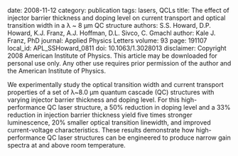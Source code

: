 date: 2008-11-12
category: publication
tags: lasers, QCLs
title: The effect of injector barrier thickness and doping level on current transport and optical transition width in a λ ~ 8 µm QC structure
authors: S.S. Howard, D.P. Howard, K.J. Franz, A.J. Hoffman, D.L. Sivco, C. Gmachl
author: Kale J. Franz, PhD
journal: Applied Physics Letters
volume: 93
page: 191107
local_id: APL_SSHoward_0811
doi: 10.1063/1.3028013
disclaimer: Copyright 2008 American Institute of Physics. This article may be downloaded for personal use only. Any other use requires prior permission of the author and the American Institute of Physics.

We experimentally study the optical transition width and current transport
properties of a set of λ~8.0 µm quantum cascade (QC) structures with varying
injector barrier thickness and doping level. For this high-performance QC laser
structure, a 50% reduction in doping level and a 33% reduction in injection
barrier thickness yield five times stronger luminescence, 20% smaller optical
transition linewidth, and improved current-voltage characteristics. These
results demonstrate how high-performance QC laser structures can be engineered
to produce narrow gain spectra at and above room temperature.